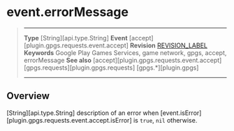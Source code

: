 # event.errorMessage

> --------------------- ------------------------------------------------------------------------------------------
> __Type__              [String][api.type.String]
> __Event__             [accept][plugin.gpgs.requests.event.accept]
> __Revision__          [REVISION_LABEL](REVISION_URL)
> __Keywords__          Google Play Games Services, game network, gpgs, accept, errorMessage
> __See also__          [accept][plugin.gpgs.requests.event.accept]
>						[gpgs.requests][plugin.gpgs.requests]
>                       [gpgs.*][plugin.gpgs]
> --------------------- ------------------------------------------------------------------------------------------

## Overview

[String][api.type.String] description of an error when [event.isError][plugin.gpgs.requests.event.accept.isError] is `true`, `nil` otherwise.